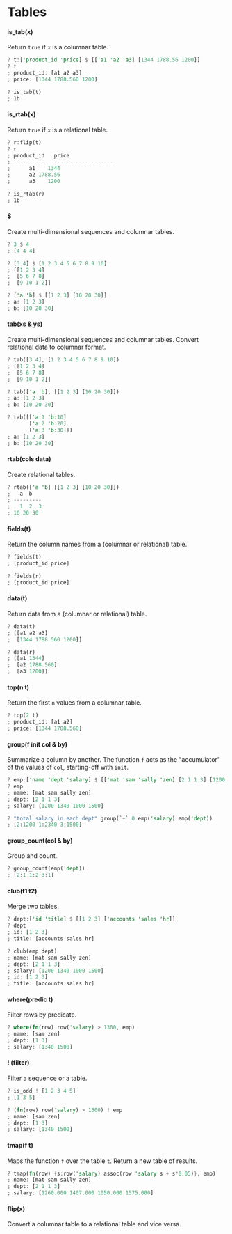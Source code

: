 # Tables

#### is_tab(x)

Return `true` if `x` is a columnar table.

```rust
? t:['product_id 'price] $ [['a1 'a2 'a3] [1344 1788.56 1200]]
? t
; product_id: [a1 a2 a3]
; price: [1344 1788.560 1200]

? is_tab(t)
; 1b
```

#### is_rtab(x)

Return `true` if `x` is a relational table.

```rust
? r:flip(t)
? r
; product_id   price
; --------------------------------
;      a1    1344
;      a2 1788.56
;      a3    1200

? is_rtab(r)
; 1b
```

#### $

Create multi-dimensional sequences and columnar tables.

```rust
? 3 $ 4
; [4 4 4]

? [3 4] $ [1 2 3 4 5 6 7 8 9 10]
; [[1 2 3 4]
;  [5 6 7 8]
;  [9 10 1 2]]

? ['a 'b] $ [[1 2 3] [10 20 30]]
; a: [1 2 3]
; b: [10 20 30]
```

#### tab(xs & ys)

Create multi-dimensional sequences and columnar tables.
Convert relational data to columnar format.

```rust
? tab([3 4], [1 2 3 4 5 6 7 8 9 10])
; [[1 2 3 4]
;  [5 6 7 8]
;  [9 10 1 2]]

? tab(['a 'b], [[1 2 3] [10 20 30]])
; a: [1 2 3]
; b: [10 20 30]

? tab([['a:1 'b:10]
       ['a:2 'b:20]
       ['a:3 'b:30]])
; a: [1 2 3]
; b: [10 20 30]
```

#### rtab(cols data)

Create relational tables.

```rust
? rtab(['a 'b] [[1 2 3] [10 20 30]])
;   a  b
; ---------
;   1  2  3
; 10 20 30
```

#### fields(t)

Return the column names from a (columnar or relational) table.

```rust
? fields(t)
; [product_id price]

? fields(r)
; [product_id price]
```

#### data(t)

Return data from a (columnar or relational) table.

```rust
? data(t)
; [[a1 a2 a3]
;  [1344 1788.560 1200]]

? data(r)
; [[a1 1344]
;  [a2 1788.560]
;  [a3 1200]]
```

#### top(n t)

Return the first `n` values from a columnar table.

```rust
? top(2 t)
; product_id: [a1 a2]
; price: [1344 1788.560]
```

#### group(f init col & by)

Summarize a column by another. The function `f` acts as the "accumulator" of the values of `col`,
starting-off with `init`.

```rust
? emp:['name 'dept 'salary] $ [['mat 'sam 'sally 'zen] [2 1 1 3] [1200 1340 1000 1500]]
? emp
; name: [mat sam sally zen]
; dept: [2 1 1 3]
; salary: [1200 1340 1000 1500]

? "total salary in each dept" group(`+` 0 emp('salary) emp('dept))
; [2:1200 1:2340 3:1500]
```

#### group_count(col & by)

Group and count.

```rust
? group_count(emp('dept))
; [2:1 1:2 3:1]
```

#### club(t1 t2)

Merge two tables.

```rust
? dept:['id 'title] $ [[1 2 3] ['accounts 'sales 'hr]]
? dept
; id: [1 2 3]
; title: [accounts sales hr]

? club(emp dept)
; name: [mat sam sally zen]
; dept: [2 1 1 3]
; salary: [1200 1340 1000 1500]
; id: [1 2 3]
; title: [accounts sales hr]
```

#### where(predic t)

Filter rows by predicate.

```rust
? where(fn(row) row('salary) > 1300, emp)
; name: [sam zen]
; dept: [1 3]
; salary: [1340 1500]
```

#### ! (filter)

Filter a sequence or a table.

```rust
? is_odd ! [1 2 3 4 5]
; [1 3 5]

? (fn(row) row('salary) > 1300) ! emp
; name: [sam zen]
; dept: [1 3]
; salary: [1340 1500]
```

#### tmap(f t)

Maps the function `f` over the table `t`. Return a new table of results.

```rust
? tmap(fn(row) {s:row('salary) assoc(row 'salary s + s*0.05)}, emp)
; name: [mat sam sally zen]
; dept: [2 1 1 3]
; salary: [1260.000 1407.000 1050.000 1575.000]
```

#### flip(x)

Convert a columnar table to a relational table and vice versa.
